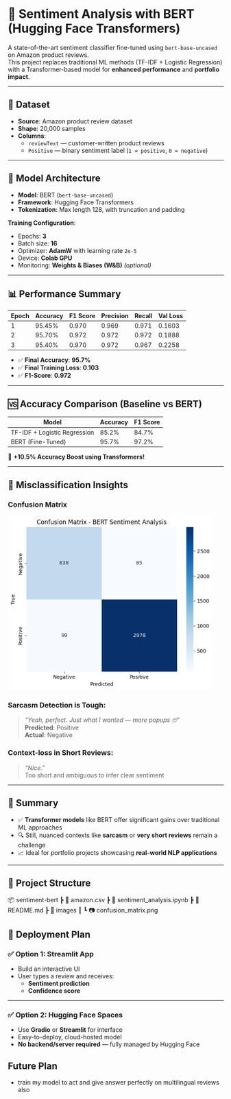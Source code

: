 # 🤖 Sentiment Analysis with BERT (Hugging Face Transformers)

A state-of-the-art sentiment classifier fine-tuned using `bert-base-uncased` on Amazon product reviews.  
This project replaces traditional ML methods (TF-IDF + Logistic Regression) with a Transformer-based model for **enhanced performance** and **portfolio impact**.

---

## 📁 Dataset

- **Source**: Amazon product review dataset  
- **Shape**: 20,000 samples  
- **Columns**:
  - `reviewText` — customer-written product reviews  
  - `Positive` — binary sentiment label (`1 = positive`, `0 = negative`)

---

## 🔧 Model Architecture

- **Model**: BERT (`bert-base-uncased`)  
- **Framework**: Hugging Face Transformers  
- **Tokenization**: Max length 128, with truncation and padding  

**Training Configuration**:
- Epochs: **3**
- Batch size: **16**
- Optimizer: **AdamW** with learning rate `2e-5`
- Device: **Colab GPU**
- Monitoring: **Weights & Biases (W&B)** *(optional)*

---

## 📊 Performance Summary

| Epoch | Accuracy | F1 Score | Precision | Recall | Val Loss |
|-------|----------|----------|-----------|--------|----------|
| 1     | 95.45%   | 0.970    | 0.969     | 0.971  | 0.1603   |
| 2     | 95.70%   | 0.972    | 0.972     | 0.972  | 0.1888   |
| 3     | 95.40%   | 0.970    | 0.972     | 0.967  | 0.2258   |

- ✅ **Final Accuracy**: **95.7%**
- ✅ **Final Training Loss**: **0.103**
- ✅ **F1-Score**: **0.972**

---

## 🆚 Accuracy Comparison (Baseline vs BERT)

| Model                        | Accuracy | F1 Score |
|-----------------------------|----------|----------|
| TF-IDF + Logistic Regression| 85.2%    | 84.7%    |
| BERT (Fine-Tuned)           | 95.7%    | 97.2%    |

🎯 **+10.5% Accuracy Boost using Transformers!**

---

## 🧠 Misclassification Insights

### Confusion Matrix

![Confusion Matrix](images/confusion_matrix.png)

### Sarcasm Detection is Tough:
> *“Yeah, perfect. Just what I wanted — more popups 🙄”*  
> **Predicted**: Positive  
> **Actual**: Negative

### Context-loss in Short Reviews:
> *“Nice.”*  
> Too short and ambiguous to infer clear sentiment

---

## 📌 Summary

- ✅ **Transformer models** like BERT offer significant gains over traditional ML approaches  
- 🔍 Still, nuanced contexts like **sarcasm** or **very short reviews** remain a challenge  
- 📈 Ideal for portfolio projects showcasing **real-world NLP applications**

---


## 📁 Project Structure


📦 sentiment-bert
 ┣ 📜 amazon.csv
 ┣ 📜 sentiment_analysis.ipynb
 ┣ 📜 README.md
 ┣ 📂 images
 ┃ ┗ 📷 confusion_matrix.png




## 🚀 Deployment Plan

### ✅ Option 1: Streamlit App
- Build an interactive UI  
- User types a review and receives:
  - **Sentiment prediction**
  - **Confidence score**

---

### ✅ Option 2: Hugging Face Spaces
- Use **Gradio** or **Streamlit** for interface  
- Easy-to-deploy, cloud-hosted model  
- **No backend/server required** — fully managed by Hugging Face


## Future Plan 
- train my model to act and give answer perfectly on multilingual reviews also 

